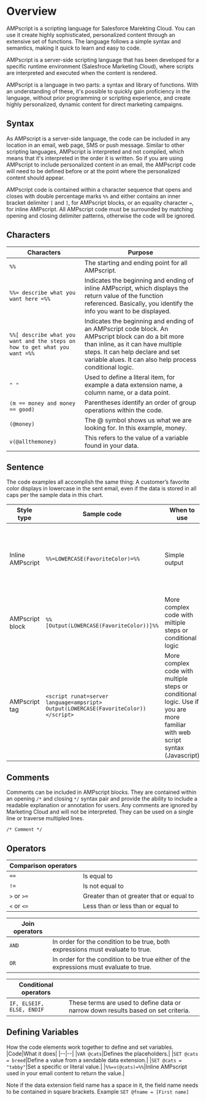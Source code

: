 # Overview

AMPscript is a scripting language for Salesforce Marekting Cloud. You can use it create highly sophisticated, personalized content through an extensive set of functions. The language follows a simple syntax and semantics, making it quick to learn and easy to code.

AMPscript is a server-side scripting language that has been developed for a specific runtime environment (Salesfroce Marketing Cloud), where scripts are interpreted and executed when the content is rendered.

AMPscript is a language in two parts: a syntax and library of functions. With an understanding of these, it's possible to quickly gain proficiency in the language, without prior programming or scripting experience, and create highly personalized, dynamic content for direct marketing campaigns.

## Syntax

As AMPscript is a server-side language, the code can be included in any location in an email, web page, SMS or push message. Similar to other scripting languages, AMPscript is interpreted and not compiled, which means that it's interpreted in the order it is written. So if you are using AMPscript to include personalized content in an email, the AMPscript code will need to be defined before or at the point where the personalized content should appear.

AMPscript code is contained within a character sequence that opens and closes with double percentage marks `%%` and either contains an inner bracket delimiter `[` and `]`, for AMPscript blocks, or an equality character `=`, for inline AMPscript. All AMPscript code must be surrounded by matching opening and closing delimiter patterns, otherwise the code will be ignored.

## Characters

| Characters | Purpose |
|------------|---------|
|`%%`|The starting and ending point for all AMPscript.|
|`%%= describe what you want here =%%`|Indicates the beginning and ending of inline AMPscript, which displays the return value of the function referenced. Basically, you identify the info you want to be displayed.|
|`%%[ describe what you want and the steps on how to get what you want =%%`|Indicates the beginning and ending of an AMPscript code block. An AMPscript block can do a bit more than inline, as it can have multiple steps. It can help declare and set variable alues. It can also help process conditional logic.|
|`" "`|Used to define a literal item, for example a data extension name, a column name, or a data point.|
|`(m == money and money == good)`|Parentheses identify an order of group operations within the code.|
|`(@money)`|The @ symbol shows us what we are looking for. In this example, money.|
|`v(@allthemoney)`|This refers to the value of a variable found in your data.|


## Sentence

The code examples all accomplish the same thing: A customer’s favorite color displays in lowercase in the sent email, even if the data is stored in all caps per the sample data in this chart.

| Style type | Sample code | When to use | Where to use |
|------------|-------------| ----------- | ------------ |
| Inline AMPscript | `%%=LOWERCASE(FavoriteColor)=%%` | Simple output | Free Form blocks, code snippet blocks, HTML content blocks |
| AMPscript block  | `%%[Output(LOWERCASE(FavoriteColor))]%%` | More complex code with miltiple steps or conditional logic | Code snippet blocks, HTML content blocks |
| AMPscript tag    | `<script runat=server language=ampsript> Output(LOWERCASE(FavoriteColor))</script>` | More complex code with multiple steps or conditional logic. Use if you are more familiar with web script syntax (Javascript) | Code snippet blocks, HTML content blocks |

## Comments

Comments can be included in AMPscript blocks. They are contained within an opening `/*` and closing `*/` syntax pair and provide the ability to include a readable explanation or annotation for users. Any comments are ignored by Marketing Cloud and will not be interpreted. They can be used on a single line or traverse multipled lines.

`/* Comment */`

## Operators

|Comparison operators| |
|---|----|
|`==`|Is equal to|
|`!=`|Is not equal to|
|`>` or `>=`|Greater than ot greater that or equal to|
|`<` or `<=`|Less than or less than or equal to|

|Join operators| |
|---|----|
|`AND`|In order for the condition to be true, both expressions must evaluate to true.|
|`OR`|In order for the condition to be true either of the expressions must evaluate to true.|

|Conditional operators| |
|---|----|
|`IF, ELSEIF, ELSE, ENDIF`|These terms are used to define data or narrow down results based on set criteria.|

## Defining Variables

How the code elements work together to define and set variables.
|Code|What it does|
|--|--|
|`VAR @cats`|Defines the placeholders.|
|`SET @cats = breed`|Define a value from a sendable data extension.|
|`SET @cats = "tabby"`|Set a specific or literal value.|
|`%%=v(@cats)=%%`|Inline AMPscript used in your email content to return the value.|

Note if the data extension field name has a space in it, the field name needs to be contained in square brackets. Example `SET @fname = [First name]`
